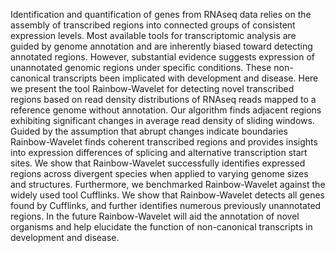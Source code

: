 Identification and quantification of genes from RNAseq data relies on the assembly of transcribed regions into connected groups of consistent expression levels. Most available tools for transcriptomic analysis are guided by genome annotation and are inherently biased toward detecting annotated regions. However, substantial evidence suggests expression of unannotated genomic regions under specific conditions. These non-canonical transcripts been implicated with development and disease. 
Here we present the tool Rainbow-Wavelet for detecting novel transcribed regions based on read density distributions of RNAseq reads mapped to a reference genome without annotation. Our algorithm finds adjacent regions exhibiting significant changes in average read density of sliding windows. Guided by the assumption that abrupt changes indicate boundaries Rainbow-Wavelet finds coherent transcribed regions and provides insights into expression differences of splicing and alternative transcription start sites. 
We show that Rainbow-Wavelet successfully identifies expressed regions across divergent species when applied to varying genome sizes and structures. Furthermore, we benchmarked Rainbow-Wavelet against the widely used tool Cufflinks. We show that Rainbow-Wavelet detects all genes found by Cufflinks, and further identifies numerous previously unannotated regions. In the future Rainbow-Wavelet will aid the annotation of novel organisms and help elucidate the function of non-canonical transcripts in development and disease. 
